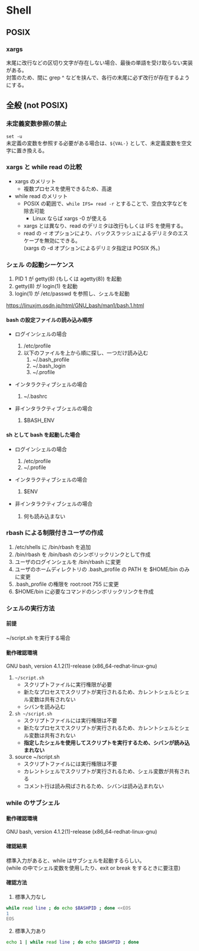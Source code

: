 # Shell

## POSIX

### xargs
末尾に改行などの区切り文字が存在しない場合、最後の単語を受け取らない実装がある。  
対策のため、間に grep ^ などを挟んで、各行の末尾に必ず改行が存在するようにする。  



## 全般 (not POSIX)

### 未定義変数参照の禁止
`set -u`  
未定義の変数を参照する必要がある場合は、`${VAL-}` として、未定義変数を空文字に置き換える。


### xargs と while read の比較
- xargs のメリット
    + 複数プロセスを使用できるため、高速
- while read のメリット
    + POSIX の範囲で、`while IFS= read -r` とすることで、空白文字などを除去可能
        + Linux ならば xargs -0 が使える
    + xargs とは異なり、read のデリミタは改行もしくは IFS を使用する。
    + read の -r オプションにより、バックスラッシュによるデリミタのエスケープを無効にできる。  
      (xargs の -d オプションによるデリミタ指定は POSIX 外。)

### シェル の起動シーケンス
1. PID 1 が getty(8) (もしくは agetty(8)) を起動
1. getty(8) が login(1) を起動
1. login(1) が /etc/passwd を参照し、シェルを起動

https://linuxjm.osdn.jp/html/GNU_bash/man1/bash.1.html
#### bash の設定ファイルの読み込み順序
- ログインシェルの場合
    1. /etc/profile
    1. 以下のファイルを上から順に探し、一つだけ読み込む
        1. ~/.bash_profile
        1. ~/.bash_login
        1. ~/.profile

- インタラクティブシェルの場合
    1. ~/.bashrc

- 非インタラクティブシェルの場合
    1. $BASH_ENV

#### sh として bash を起動した場合
- ログインシェルの場合
    1. /etc/profile
    1. ~/.profile

- インタラクティブシェルの場合
    1. $ENV

- 非インタラクティブシェルの場合
    1. 何も読み込まない


### rbash による制限付きユーザの作成
1. /etc/shells に /bin/rbash を追加
1. /bin/rbash を /bin/bash のシンボリックリンクとして作成
1. ユーザのログインシェルを /bin/rbash に変更
1. ユーザのホームディレクトリの .bash_profile の PATH を $HOME/bin のみに変更
1. .bash_profile の権限を root:root 755 に変更
1. $HOME/bin に必要なコマンドのシンボリックリンクを作成


### シェルの実行方法
#### 前提
~/script.sh を実行する場合
#### 動作確認環境
GNU bash, version 4.1.2(1)-release (x86_64-redhat-linux-gnu)
1. `~/script.sh`
    - スクリプトファイルに実行権限が必要
    - 新たなプロセスでスクリプトが実行されるため、カレントシェルとシェル変数は共有されない
    - シバンを読み込む
2. `sh ~/script.sh`
    - スクリプトファイルには実行権限は不要
    - 新たなプロセスでスクリプトが実行されるため、カレントシェルとシェル変数は共有されない
    - **指定したシェルを使用してスクリプトを実行するため、シバンが読み込まれない**
3. source ~/script.sh
    - スクリプトファイルには実行権限は不要
    - カレントシェルでスクリプトが実行されるため、シェル変数が共有される
    - コメント行は読み飛ばされるため、シバンは読み込まれない


### while のサブシェル
#### 動作確認環境
GNU bash, version 4.1.2(1)-release (x86_64-redhat-linux-gnu)

#### 確認結果
標準入力があると、while はサブシェルを起動するらしい。  
(while の中でシェル変数を使用したり、exit or break をするときに要注意)  

#### 確認方法
1. 標準入力なし
```sh
while read line ; do echo $BASHPID ; done <<EOS
1
EOS
```
2. 標準入力あり
```sh
echo 1 | while read line ; do echo $BASHPID ; done
```




